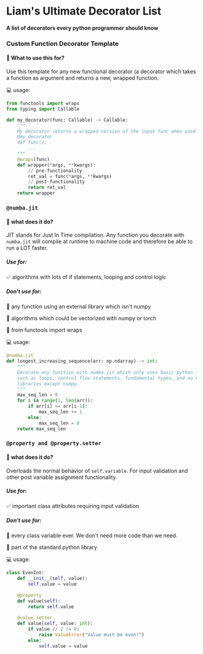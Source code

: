 # Liam's Ultimate Decorator List
**A list of decorators every python programmer should know**

### Custom Function Decorator Template
#### :thinking: What to use this for?
Use this template for any new functional decorator (a decorator which takes a function as argument
and returns a new, wrapped function.

:computer: usage:

```python
from functools import wraps
from typing import Callable

def my_decorator(func: Callable) -> Callable:
    """
    My decorator returns a wrapped version of the input func when used like so:
    @my_decorator
    def func():
        ...
    """
    @wraps(func)
    def wrapper(*args, **kwargs):
        // pre-functionality
        ret_val = func(*args, **kwargs)
        // post-functionality
        return ret_val
    return wrapper
```

### `@numba.jit`
#### :thinking: what does it do?
JIT stands for Just In Time compilation. Any function you decorate with `numba.jit` will
compile at runtime to machine code and therefore be able to run a LOT faster.

##### Use for:

:white_check_mark: algorithms with lots of if statements, looping and control logic

##### Don't use for:

:no_entry_sign: any function using an external library which isn't numpy

:no_entry_sign: algorithms which could be vectorized with numpy or torch

:floppy_disk: from functools import wraps

:computer: usage:

```python
@numba.jit
def longest_increasing_sequence(arr: np.ndarray) -> int:
    """
    Decorate any function with numba.jit which only uses basic python features
    such as loops, control flow statements, fundamental types, and no extenral
    libraries except numpy.
    """
    max_seq_len = 0
    for i in range(1, len(arr)):
        if arr[i] >= arr[i-1]:
            max_seq_len += 1
        else:
            max_seq_len = 0
    return max_seq_len
```

### `@property and @property.setter`
#### :thinking: what does it do?
Overloads the normal behavior of `self.variable`. For input validation and other post variable 
assignment functionality.

##### Use for:

:white_check_mark: important class attributes requiring input validation

##### Don't use for:

:no_entry_sign: every class variable ever. We don't need more code than we need.

:floppy_disk: part of the standard python library

:computer: usage:

```python
class EvenInt:
    def __init__(self, value):
        self.value = value
    
    @property
    def value(self):
        return self.value
    
    @value.setter
    def value(self, value: int):
        if value // 2 != 0:
            raise ValueError("Value must be even!")
        else:
            self.value = value
```
